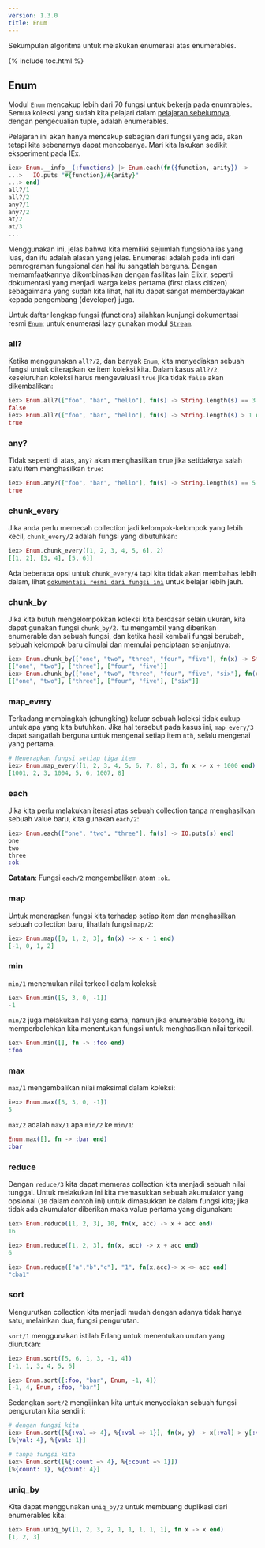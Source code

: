 ```yaml
---
version: 1.3.0
title: Enum
---
```


Sekumpulan algoritma untuk melakukan enumerasi atas enumerables.

{% include toc.html %}

## Enum

Modul `Enum` mencakup lebih dari 70 fungsi untuk bekerja pada enumrables. Semua koleksi yang sudah kita pelajari dalam [pelajaran sebelumnya](../collections/), dengan pengecualian tuple, adalah enumerables.

Pelajaran ini akan hanya mencakup sebagian dari fungsi yang ada, akan tetapi kita sebenarnya dapat mencobanya.
Mari kita lakukan sedikit eksperiment pada IEx.

```elixir
iex> Enum.__info__(:functions) |> Enum.each(fn({function, arity}) ->
...>   IO.puts "#{function}/#{arity}"
...> end)
all?/1
all?/2
any?/1
any?/2
at/2
at/3
...
```

Menggunakan ini, jelas bahwa kita memiliki sejumlah fungsionalias yang luas, dan itu adalah alasan yang jelas.
Enumerasi adalah pada inti dari pemrograman fungsional dan hal itu sangatlah berguna.
Dengan memamfaatkannya dikombinasikan dengan fasilitas lain Elixir, seperti dokumentasi yang menjadi warga kelas pertama (first class citizen) sebagaimana yang sudah kita lihat, hal itu dapat sangat memberdayakan kepada pengembang (developer) juga.

Untuk daftar lengkap fungsi (functions) silahkan kunjungi dokumentasi resmi [`Enum`](https://hexdocs.pm/elixir/Enum.html); untuk enumerasi lazy gunakan modul [`Stream`](https://hexdocs.pm/elixir/Stream.html).


### all?

Ketika menggunakan `all?/2`, dan banyak `Enum`, kita menyediakan sebuah fungsi untuk diterapkan ke item koleksi kita. Dalam kasus `all?/2`, keseluruhan koleksi harus mengevaluasi `true` jika tidak `false` akan dikembalikan:

```elixir
iex> Enum.all?(["foo", "bar", "hello"], fn(s) -> String.length(s) == 3 end)
false
iex> Enum.all?(["foo", "bar", "hello"], fn(s) -> String.length(s) > 1 end)
true
```

### any?

Tidak seperti di atas, `any?` akan menghasilkan `true` jika setidaknya salah satu item menghasilkan `true`:

```elixir
iex> Enum.any?(["foo", "bar", "hello"], fn(s) -> String.length(s) == 5 end)
true
```

### chunk_every

Jika anda perlu memecah collection jadi kelompok-kelompok yang lebih kecil, `chunk_every/2` adalah fungsi yang dibutuhkan:

```elixir
iex> Enum.chunk_every([1, 2, 3, 4, 5, 6], 2)
[[1, 2], [3, 4], [5, 6]]
```

Ada beberapa opsi untuk `chunk_every/4` tapi kita tidak akan membahas lebih dalam, lihat [`dokumentasi resmi dari fungsi ini`](https://hexdocs.pm/elixir/Enum.html#chunk_every/4) untuk belajar lebih jauh.

### chunk_by

Jika kita butuh mengelompokkan koleksi kita berdasar selain ukuran, kita dapat gunakan fungsi `chunk_by/2`. Itu mengambil yang diberikan enumerable dan sebuah fungsi, dan ketika hasil kembali fungsi berubah, sebuah kelompok baru dimulai dan memulai penciptaan selanjutnya: 

```elixir
iex> Enum.chunk_by(["one", "two", "three", "four", "five"], fn(x) -> String.length(x) end)
[["one", "two"], ["three"], ["four", "five"]]
iex> Enum.chunk_by(["one", "two", "three", "four", "five", "six"], fn(x) -> String.length(x) end)
[["one", "two"], ["three"], ["four", "five"], ["six"]]
```

### map_every

Terkadang membingkah (chungking) keluar sebuah koleksi tidak cukup untuk apa yang kita butuhkan. Jika hal tersebut pada kasus ini, `map_every/3` dapat sangatlah berguna untuk mengenai setiap item `nth`, selalu mengenai yang pertama. 

```elixir
# Menerapkan fungsi setiap tiga item
iex> Enum.map_every([1, 2, 3, 4, 5, 6, 7, 8], 3, fn x -> x + 1000 end)
[1001, 2, 3, 1004, 5, 6, 1007, 8]
```

### each

Jika kita perlu melakukan iterasi atas sebuah collection tanpa menghasilkan sebuah value baru, kita gunakan `each/2`:

```elixir
iex> Enum.each(["one", "two", "three"], fn(s) -> IO.puts(s) end)
one
two
three
:ok
```

__Catatan__: Fungsi `each/2` mengembalikan atom `:ok`.

### map

Untuk menerapkan fungsi kita terhadap setiap item dan menghasilkan sebuah collection baru, lihatlah fungsi `map/2`:

```elixir
iex> Enum.map([0, 1, 2, 3], fn(x) -> x - 1 end)
[-1, 0, 1, 2]
```

### min

`min/1` menemukan nilai terkecil dalam koleksi:

```elixir
iex> Enum.min([5, 3, 0, -1])
-1
```

`min/2` juga melakukan hal yang sama, namun jika enumerable kosong, itu memperbolehkan kita menentukan fungsi untuk menghasilkan nilai terkecil.

```elixir
iex> Enum.min([], fn -> :foo end)
:foo
```

### max

`max/1` mengembalikan nilai maksimal dalam koleksi:

```elixir
iex> Enum.max([5, 3, 0, -1])
5
```

`max/2` adalah `max/1` apa `min/2` ke `min/1`:

```elixir
Enum.max([], fn -> :bar end)
:bar
```

### reduce

Dengan `reduce/3` kita dapat memeras collection kita menjadi sebuah nilai tunggal. Untuk melakukan ini kita memasukkan sebuah akumulator yang opsional (`10` dalam contoh ini) untuk dimasukkan ke dalam fungsi kita; jika tidak ada akumulator diberikan maka value pertama yang digunakan:

```elixir
iex> Enum.reduce([1, 2, 3], 10, fn(x, acc) -> x + acc end)
16

iex> Enum.reduce([1, 2, 3], fn(x, acc) -> x + acc end)
6

iex> Enum.reduce(["a","b","c"], "1", fn(x,acc)-> x <> acc end)
"cba1"
```

### sort

Mengurutkan collection kita menjadi mudah dengan adanya tidak hanya satu, melainkan dua, fungsi pengurutan.

`sort/1` menggunakan istilah Erlang untuk menentukan urutan yang diurutkan:

```elixir
iex> Enum.sort([5, 6, 1, 3, -1, 4])
[-1, 1, 3, 4, 5, 6]

iex> Enum.sort([:foo, "bar", Enum, -1, 4])
[-1, 4, Enum, :foo, "bar"]
```

Sedangkan `sort/2` mengijinkan kita untuk menyediakan sebuah fungsi pengurutan kita sendiri:

```elixir
# dengan fungsi kita
iex> Enum.sort([%{:val => 4}, %{:val => 1}], fn(x, y) -> x[:val] > y[:val] end)
[%{val: 4}, %{val: 1}]

# tanpa fungsi kita
iex> Enum.sort([%{:count => 4}, %{:count => 1}])
[%{count: 1}, %{count: 4}]
```

### uniq_by

Kita dapat menggunakan `uniq_by/2` untuk membuang duplikasi dari enumerables kita:

```elixir
iex> Enum.uniq_by([1, 2, 3, 2, 1, 1, 1, 1, 1], fn x -> x end)
[1, 2, 3]
```
